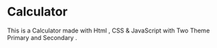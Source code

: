 # Calculator
This is a  Calculator made with  Html , CSS &amp; JavaScript with Two Theme Primary and Secondary .
